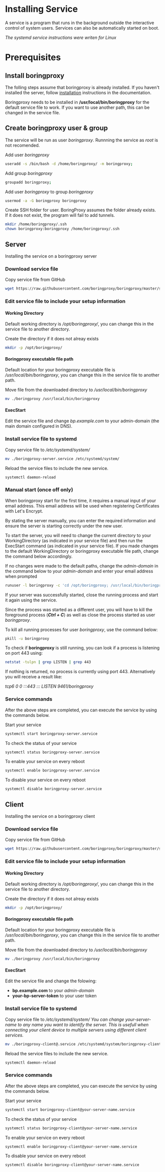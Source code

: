 # Installing Service

A service is a program that runs in the background outside the interactive control of system users. Services can also be automatically started on boot.

*The systemd service instructions were writen for Linux*

# Prerequisites

## Install boringproxy
The folling steps assume that boringproxy is already installed. If you haven't installed the server, follow [installation](https://boringproxy.io/installation/) instructions in the documentation.

Boringproxy needs to be installed in **/usr/local/bin/boringproxy** for the default service file to work. If you want to use another path, this can be changed in the service file.

## Create boringproxy user & group
The service will be run as user *boringproxy*. Runnning the service as *root* is not recomended.

Add user *boringproxy*
```bash
useradd -s /bin/bash -d /home/boringproxy/ -m boringproxy;
```

Add group *boringproxy*
```bash
groupadd boringproxy;
```

Add user *boringproxy* to group *boringproxy*
```bash
usermod -a -G boringproxy boringproxy
```

Create SSH folder for user. BoringProxy assumes the folder already exists. If it does not exist, the program will fail to add tunnels.
```bash
mkdir /home/boringproxy/.ssh
chown boringproxy:boringproxy /home/boringproxy/.ssh
```

## Server

Installing the service on a boringproxy server

### Download service file

Copy service file from GitHub
```bash
wget https://raw.githubusercontent.com/boringproxy/boringproxy/master/systemd/boringproxy-server.service
```

### Edit service file to include your setup information

#### Working Directory

Default working directory is */opt/boringproxy/*, you can change this in the service file to another directory.

Create the directory if it does not alreay exists
```bash
mkdir -p /opt/boringproxy/
```
#### Boringproxy executable file path

Default location for your boringproxy executable file is */usr/local/bin/boringproxy*, you can change this in the service file to another path.

Move file from the downloaded directory to */usr/local/bin/boringproxy*
```bash
mv ./boringproxy /usr/local/bin/boringproxy
```

#### ExecStart

Edit the service file and change *bp.example.com* to your admin-domain (the main domain configured in DNS).


### Install service file to systemd

Copy service file to */etc/systemd/system/*
```bash
mv ./boringproxy-server.service /etc/systemd/system/
```
Reload the service files to include the new service.
```bash
systemctl daemon-reload
```

### Manual start (once off only)
When boringproxy start for the first time, it requires a manual input of your email address. This email address will be used when registering Certificates with Let's Encrypt.

By stating the server manually, you can enter the required information and ensure the server is starting correctly under the new user.

To start the server, you will need to change the current directory to your WorkingDirectory (as indicated in your service file) and then run the ExecStart command (as indicated in your service file). If you made changes to the default WorkingDirectory or boringproxy executable file path, change the command below accordingly.

If no changes were made to the default paths, change the *admin-domain* in the command below to your *admin-domain* and enter your email address when prompted
```bash
runuser -l boringproxy -c 'cd /opt/boringproxy; /usr/local/bin/boringproxy server -admin-domain bp.example.com'
```

If your server was successfully started, close the running process and start it again using the service.

Since the process was started as a different user, you will have to kill the foreground process (***Ctrl + C***) as well as close the process started as user *boringproxy*.

To kill all running processes for user *boringproxy*, use the command below:
```bash
pkill -u boringproxy
```

To check if **boringproxy** is still running, you can look if a process is listening on port 443 using:
```bash
netstat -tulpn | grep LISTEN | grep 443
```
If nothing is returned, no process is currently using port 443. Alternatively you will receive a result like:

*tcp6  0  0 :::443   :::  LISTEN  9461/boringproxy*

### Service commands

After the above steps are completed, you can execute the service by using the commands below.

Start your service
```bash
systemctl start boringproxy-server.service
```

To check the status of your service
```bash
systemctl status boringproxy-server.service
```

To enable your service on every reboot
```bash
systemctl enable boringproxy-server.service
```

To disable your service on every reboot
```bash
systemctl disable boringproxy-server.service
```

## Client

Installing the service on a boringproxy client

### Download service file

Copy service file from GitHub
```bash
wget https://raw.githubusercontent.com/boringproxy/boringproxy/master/systemd/boringproxy-client%40.service
```

### Edit service file to include your setup information

#### Working Directory

Default working directory is */opt/boringproxy/*, you can change this in the service file to another directory.

Create the directory if it does not alreay exists
```bash
mkdir -p /opt/boringproxy/
```
#### Boringproxy executable file path

Default location for your boringproxy executable file is */usr/local/bin/boringproxy*, you can change this in the service file to another path.

Move file from the downloaded directory to */usr/local/bin/boringproxy*
```bash
mv ./boringproxy /usr/local/bin/boringproxy
```

#### ExecStart

Edit the service file and change the folowing:
- **bp.example.com** to your *admin-domain*
- **your-bp-server-token** to your user token


### Install service file to systemd

Copy service file to */etc/systemd/system/*
*You can change your-server-name to any name you want to identify the server. This is usefull when connecting your client device to multiple servers using different client services.*
```bash
mv ./boringproxy-client@.service /etc/systemd/system/boringproxy-client@your-server-name.service
```
Reload the service files to include the new service.
```bash
systemctl daemon-reload
```

### Service commands

After the above steps are completed, you can execute the service by using the commands below.

Start your service
```bash
systemctl start boringproxy-client@your-server-name.service
```

To check the status of your service
```bash
systemctl status boringproxy-client@your-server-name.service
```

To enable your service on every reboot
```bash
systemctl enable boringproxy-client@your-server-name.service
```

To disable your service on every reboot
```bash
systemctl disable boringproxy-client@your-server-name.service
```
